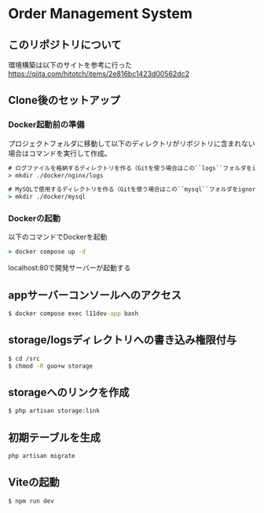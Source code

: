 <p align="center">
<h1>Order Management System</h1>
</p>

## このリポジトリについて

環境構築は以下のサイトを参考に行った
https://qiita.com/hitotch/items/2e816bc1423d00562dc2

## Clone後のセットアップ
### Docker起動前の準備
プロジェクトフォルダに移動して以下のディレクトリがリポジトリに含まれない場合はコマンドを実行して作成。
```cmd
# ログファイルを格納するディレクトリを作る（Gitを使う場合はこの``logs``フォルダをignoreすべき）
> mkdir ./docker/nginx/logs

# MySQLで使用するディレクトリを作る（Gitを使う場合はこの``mysql``フォルダをignoreすべき）
> mkdir ./docker/mysql
```
### Dockerの起動
以下のコマンドでDockerを起動
```cmd
> docker compose up -d
```
localhost:80で開発サーバーが起動する

## appサーバーコンソールへのアクセス
```cmd
$ docker compose exec l11dev-app bash
```
## storage/logsディレクトリへの書き込み権限付与
```bash
$ cd /src
$ chmod -R guo+w storage
```
## storageへのリンクを作成
```bash
$ php artisan storage:link
```
## 初期テーブルを生成
```bash
php artisan migrate
```
## Viteの起動
```bash
$ npm run dev
```
